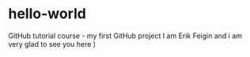 # hello-world
GitHub tutorial course - my first GitHub project
I am Erik Feigin and i am very glad to see you here )

